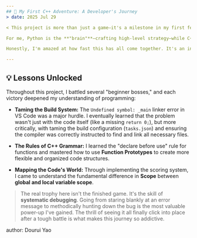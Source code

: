 ```yaml
---
## 🚀 My First C++ Adventure: A Developer's Journey
> date: 2025 Jul 29

< This project is more than just a game—it's a milestone in my first few days of learning C++. As a Mechanical Engineering student with a background in Python and MATLAB, my journey into **Robotics** felt like it was missing a key piece. I realized that to truly command the machines of the future, C++ was non-negotiable. >

For me, Python is the **"brain"**—crafting high-level strategy—while C++ is the **"nervous system,"** delivering lightning-fast, precise commands to the hardware. This project is my first real step into building those nerves.

Honestly, I'm amazed at how fast this has all come together. It's an incredible feeling and proves that all those hours spent on my NumPy course last semester really paid off by building a solid programming foundation. This project wasn't just about writing code; it was a gauntlet of classic C++ challenges, and I feel like I've leveled up by conquering them.

---
```


## 💡 Lessons Unlocked

Throughout this project, I battled several "beginner bosses," and each victory deepened my understanding of programming:

* **Taming the Build System:** The `Undefined symbol: _main` linker error in VS Code was a major hurdle. I eventually learned that the problem wasn't just with the code itself (like a missing `return 0;`), but more critically, with taming the build configuration (`tasks.json`) and ensuring the compiler was correctly instructed to find and link all necessary files.

* **The Rules of C++ Grammar:** I learned the "declare before use" rule for functions and mastered how to use **Function Prototypes** to create more flexible and organized code structures.

* **Mapping the Code's World:** Through implementing the scoring system, I came to understand the fundamental difference in **Scope** between **global and local variable scope**.

> The real trophy here isn't the finished game. It's the skill of **systematic debugging**. Going from staring blankly at an error message to methodically hunting down the bug is the most valuable power-up I've gained. The thrill of seeing it all finally click into place after a tough battle is what makes this journey so addictive.

author:
Dourui Yao
